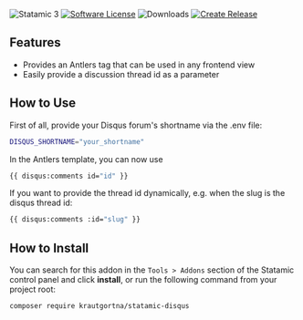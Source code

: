 ![Statamic 3](https://img.shields.io/badge/Statamic-3.x-blueviolet)
[![Software License](https://img.shields.io/github/license/krautgortna/statamic-disqus)](LICENSE.md)
![Downloads](https://img.shields.io/packagist/dt/krautgortna/statamic-disqus)
[![Create Release](https://github.com/krautgortna/statamic-disqus/actions/workflows/create-release.yml/badge.svg)](https://github.com/krautgortna/statamic-disqus/actions/workflows/create-release.yml)

## Features

-   Provides an Antlers tag that can be used in any frontend view
-   Easily provide a discussion thread id as a parameter

## How to Use

First of all, provide your Disqus forum's shortname via the .env file:

```bash
DISQUS_SHORTNAME="your_shortname"
```

In the Antlers template, you can now use 
```bash
{{ disqus:comments id="id" }}
```

If you want to provide the thread id dynamically, e.g. when the slug is the disqus thread id:

```bash
{{ disqus:comments :id="slug" }}
```

## How to Install

You can search for this addon in the `Tools > Addons` section of the Statamic control panel and click **install**, or run the following command from your project root:

```bash
composer require krautgortna/statamic-disqus
```

